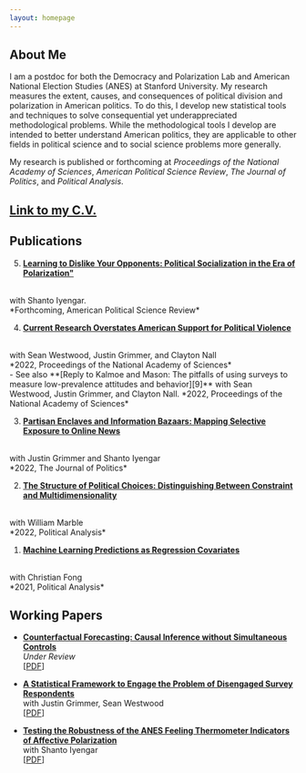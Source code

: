 ```yaml
---
layout: homepage
---
```


## About Me

I am a postdoc for both the Democracy and Polarization Lab and American National Election Studies (ANES) at Stanford University. My research measures the extent, causes, and consequences of political division and polarization in American politics. To do this, I develop new statistical tools and techniques to solve consequential yet underappreciated methodological problems. While the methodological tools I develop are intended to better understand American politics, they are applicable to other fields in political science and to social science problems more generally.

My research is published or forthcoming at *Proceedings of the National Academy of Sciences*, *American Political Science Review*, *The Journal of Politics*, and *Political Analysis*.

## [Link to my C.V.](https://www.dropbox.com/s/sm0pfjekpzdykd7/CV.pdf?dl=0)


## Publications

5. **[Learning to Dislike Your Opponents: Political Socialization in the Era of Polarization"][5]**
  <br>
  with Shanto Iyengar.
  <br>
  *Forthcoming, American Political Science Review*

4. **[Current Research Overstates American Support for Political Violence][10]**
  <br>
  with Sean Westwood, Justin Grimmer, and Clayton Nall
  <br>
  *2022, Proceedings of the National Academy of Sciences*
  <br>
  - See also **[Reply to Kalmoe and Mason: The pitfalls of using surveys to measure low-prevalence attitudes and behavior][9]** with Sean Westwood, Justin Grimmer, and Clayton Nall. *2022, Proceedings of the National Academy of Sciences*

3. **[Partisan Enclaves and Information Bazaars: Mapping Selective Exposure to Online News][2]**
  <br>
  with Justin Grimmer and Shanto Iyengar
  <br>
  *2022, The Journal of Politics*


2. **[The Structure of Political Choices: Distinguishing Between Constraint and Multidimensionality][3]**
  <br>
  with William Marble
  <br>
  *2022, Political Analysis*

1. **[Machine Learning Predictions as Regression Covariates][4]**
  <br>
  with Christian Fong
  <br>
  *2021, Political Analysis*


## Working Papers


* **[Counterfactual Forecasting: Causal Inference without Simultaneous Controls][6]**
  <br>
  *Under Review*
  <br>
  [[PDF][6]]

* **[A Statistical Framework to Engage the Problem of Disengaged Survey Respondents][8]**
  <br>
  with Justin Grimmer, Sean Westwood
  <br>
  [[PDF][8]]

* **[Testing the Robustness of the ANES Feeling Thermometer Indicators of Affective Polarization][11]**
  <br>
  with Shanto Iyengar
  <br>
  [[PDF][11]]

[1]: https://osf.io/a8m3n/
[2]: https://doi.org/10.1086/716950
[3]: https://www.doi.org/10.1017/pan.2021.3
[4]: https://doi.org/10.1017/pan.2020.38  
[5]: https://www.doi.org/10.1017/S000305542200048X
[6]: https://www.dropbox.com/s/bux4klf66dh66qg/FSControls.pdf?dl=0
[7]: https://www.dropbox.com/s/lraimdktckkiwvj/Getting_More_out_of_Human_Coders_with_Statistical_Models.pdf?dl=0
[8]: https://www.dropbox.com/s/m86g05zl57g36an/The_Dangers_of_Disengaged_Respondents.pdf?dl=0
[9]: https://doi.org/10.1073/pnas.2207584119
[10]: https://www.pnas.org/doi/full/10.1073/pnas.2116870119
[11]: https://www.dropbox.com/s/0pckb5wjrxcjbs4/Robustness_of_Increasing_Affective_Polarization.pdf?dl=0